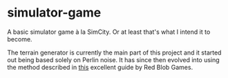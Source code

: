 simulator-game
==============

A basic simulator game à la SimCity. Or at least that's what I intend it to become.

The terrain generator is currently the main part of this project and it started out being based solely on Perlin noise. It has since then evolved into using the method described in [this](http://www-cs-students.stanford.edu/~amitp/game-programming/polygon-map-generation/) excellent guide by Red Blob Games.
